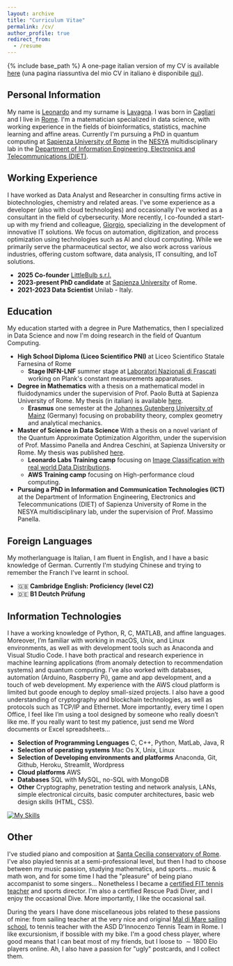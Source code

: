 ```yaml
---
layout: archive
title: "Curriculum Vitae"
permalink: /cv/
author_profile: true
redirect_from:
  - /resume
---
```


{% include base_path %}
A one-page italian version of my CV is available [here](../assets/files/cv_ita.pdf) (una pagina riassuntiva del mio CV in italiano è disponibile [qui](../assets/files/cv_ita.pdf)).

## Personal Information
My name is [Leonardo](https://pronouncenames.com/search?name=leonardo) and my surname is [Lavagna](https://pronouncenames.com/pronounce/lavagna). I was born in [Cagliari](https://en.wikipedia.org/wiki/Cagliari) and I live in [Rome](https://en.wikipedia.org/wiki/Rome). I'm a matematician specialized in data science, with working experience in the fields of bioinformatics, statistics, machine learning and affine areas. Currently I'm pursuing a PhD in quantum computing at [Sapienza University of Rome](https://www.uniroma1.it/en/pagina-strutturale/home) in the [NESYA](https://sites.google.com/view/nesya?authuser=0) multidisciplinary lab in the [Department of Information Engineering, Electronics and Telecommunications (DIET)](https://web.uniroma1.it/dip_diet/en). 

## Working Experience
I have worked as Data Analyst and Researcher in consulting firms active in biotechnologies, chemistry and related areas. I've some experience as a developer (also with cloud technologies) and occasionally I've worked as a consultant in the field of cybersecurity. More recently, I co-founded a start-up with my friend and colleague, [Giorgio](https://research.uniroma1.it/researcher/8746df53b026e680e84f1858fd0e24ede56010ff1aff812a0ea415ea), specializing in the development of innovative IT solutions. We focus on automation, digitization, and process optimization using technologies such as AI and cloud computing. While we primarily serve the pharmaceutical sector, we also work across various industries, offering custom software, data analysis, IT consulting, and IoT solutions.
  * **2025 Co-founder** [LittleBulb s.r.l.](https://www.littlebulb.info/)
  * **2023-present PhD candidate** at [Sapienza University](https://www.uniroma1.it/en/pagina-strutturale/home) of Rome.
  * **2021-2023 Data Scientist** Unilab - Italy.

## Education
My education started with a degree in Pure Mathematics, then I specialized in Data Science and now I'm doing research in the field of Quantum Computing.
  * **High School Diploma (Liceo Scientifico PNI)** at Liceo Scientifico Statale Farnesina of Rome
    - **Stage INFN-LNF** summer stage at [Laboratori Nazionali di Frascati](https://w3.lnf.infn.it/?lang=en) working on Plank's constant measurements apparatuses.
  * **Degree in Mathematics** with a thesis on a mathematical model in fluidodynamics under the supervision of Prof. Paolo Buttà at Sapienza University of Rome. My thesis (in italian) is available [here](https://geometrino.files.wordpress.com/2022/03/modello_onde.pdf).
      - **Erasmus** one semester at the [Johannes Gutenberg University of Mainz](https://homepage.uni-mainz.de/) (Germany) focusing on probability theory, complex geometry and analytical mechanics.
  * **Master of Science in Data Science** With a thesis on a novel variant of the Quantum Approximate Optimization Algorithm, under the supervision of Prof. Massimo Panella and Andrea Ceschini, at Sapienza University or Rome. My thesis was published [here](https://ieeexplore.ieee.org/document/10650075).
      - **Leonardo Labs Training camp** focusing on [Image Classification with real world Data Distributions](https://github.com/leonardoLavagna/Leonardo-Labs-Competition).
      - **AWS Training camp** focusing on High-performance cloud computing.
   * **Pursuing a PhD in Information and Communication Technologies (ICT)** at the Department of Information Engineering, Electronics and Telecommunications (DIET) of Sapienza University of Rome in the NESYA multidisciplinary lab, under the supervision of Prof. Massimo Panella.

## Foreign Languages
My motherlanguage is Italian, I am fluent in English, and I have a basic knowledge of German. Currently I'm studying Chinese and trying to remember the Franch I've learnt in school. 
  * 🇬🇧 **Cambridge English: Proficiency (level C2)**
  * 🇩🇪 **B1 Deutch Prüfung**

## Information Technologies
I have a working knowledge of Python, R, C, MATLAB, and affine languages. Moreover, I’m familiar with working in macOS, Unix, and Linux environments, as well as with development tools such as Anaconda and Visual Studio Code. I have both practical and research experience in machine learning applications (from anomaly detection to recommendation systems) and quantum computing. I’ve also worked with databases, automation (Arduino, Raspberry Pi), game and app development, and a touch of web development. My experience with the AWS cloud platform is limited but goode enough to deploy small-sized projects. I also have a good understanding of cryptography and blockchain technologies, as well as protocols such as TCP/IP and Ethernet. More importantly, every time I open Office, I feel like I’m using a tool designed by someone who really doesn’t like me. If you really want to test my patience, just send me Word documents or Excel spreadsheets...
  * **Selection of Programming Lenguages** C, C++, Python, MatLab, Java, R
  * **Selection of operating systems** Mac Os X, Unix, Linux
  * **Selection of Developing environments and platforms** Anaconda, Git, Github, Heroku, Streamlit, Wordpress
  * **Cloud platforms** AWS
  * **Databases** SQL with MySQL, no-SQL with MongoDB
  * **Other** Cryptography, penetration testing and network analysis, LANs, simple electronical circuits, basic computer architectures, basic web design skills (HTML, CSS).

[![My Skills](https://skillicons.dev/icons?i=linux,apple,py,pytorch,tensorflow,sklearn,r,c,cpp,html,java,matlab,octave,latex,md,mysql,mongodb,wordpress,git,github,vscode,docker,aws,heroku,anaconda,notion,raspberrypi,arduino,apple&perline=16)](https://skillicons.dev)

## Other
I've studied piano and composition at [Santa Cecilia conservatory of Rome](https://conservatoriosantacecilia.it/). I've also playied tennis at a semi-professional level, but then I had to choose between my music passion, studying mathematics, and sports... music & math won, and for some time I had the "pleasure" of being piano accompanist to some singers... Nonetheless I became a [certified FIT tennis teacher](https://www.fitp.it/Istituto-di-formazione/Insegnanti/I-livelli-di-qualifica) and sports director. I'm also a certified Rescue Padi Diver, and I enjoy the occasional Dive. More importantly, I like the occasional sail. 

During the years I have done miscellaneous jobs related to these passions of mine: from sailing teacher at the very nice and original [Mal di Mare sailing school](https://maldimare.eu/wp/), to tennis teacher with the ASD D'Innocenzo Tennis Team in Rome. I like excursionism, if bossible with my bike. I'm a good chess player, where good means that I can beat most of my friends, but I loose to $\sim 1800$ Elo players online. Ah, I also have a passion for "ugly" postcards, and I collect them.
